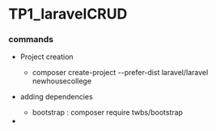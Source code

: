 # TP1_laravelCRUD


### commands 

- Project creation
  - composer create-project --prefer-dist laravel/laravel newhousecollege
- adding dependencies 
  - bootstrap : composer require twbs/bootstrap

- 
